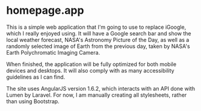# homepage.app

This is a simple web application that I'm going to use to replace iGoogle, which I really enjoyed using. It will have a Google search bar and show the local weather forecast, NASA's Astronomy Picture of the Day, as well as a randomly selected image of Earth from the previous day, taken by NASA's Earth Polychromatic Imaging Camera. 

When finished, the application will be fully optimized for both mobile devices and desktops. It will also comply with as many accessibility guidelines as I can find. 

The site uses AngularJS version 1.6.2, which interacts with an API done with Lumen by Laravel. For now, I am manually creating all stylesheets, rather than using Bootstrap. 
